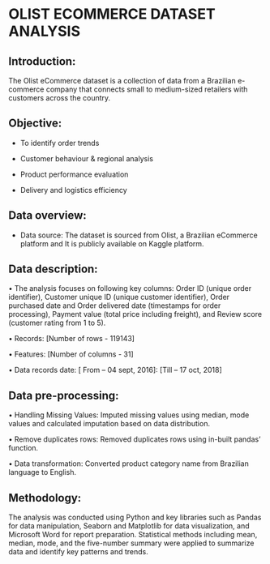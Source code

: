 # OLIST ECOMMERCE DATASET ANALYSIS
## Introduction:
The Olist eCommerce dataset is a collection of data from a Brazilian e-commerce company that connects small to medium-sized retailers with customers across the country.
## Objective: 
*	To identify order trends

*	Customer behaviour & regional analysis

*	Product performance evaluation

*	Delivery and logistics efficiency

## Data overview:
*	Data source: 
The dataset is sourced from Olist, a Brazilian eCommerce platform and It is publicly available on Kaggle platform.

## Data description: 
•	The analysis focuses on following key columns: Order ID (unique order identifier), Customer unique ID (unique customer identifier), Order purchased date and Order delivered date (timestamps for order processing), Payment value (total price including freight), and Review score (customer rating from 1 to 5).

•	Records: [Number of rows - 119143]

•	Features: [Number of columns - 31]

•	Data records date: [ From – 04 sept, 2016]: [Till – 17 oct, 2018]

## Data pre-processing: 
•	Handling Missing Values:
Imputed missing values using median, mode values and calculated imputation based on data distribution.

•	Remove duplicates rows: 
Removed duplicates rows using in-built pandas’ function.

•	Data transformation: 
Converted product category name from Brazilian language to English.

## Methodology:
The analysis was conducted using Python and key libraries such as Pandas for data manipulation, Seaborn and Matplotlib for data visualization, and Microsoft Word for report preparation. Statistical methods including mean, median, mode, and the five-number summary were applied to summarize data and identify key patterns and trends. 

